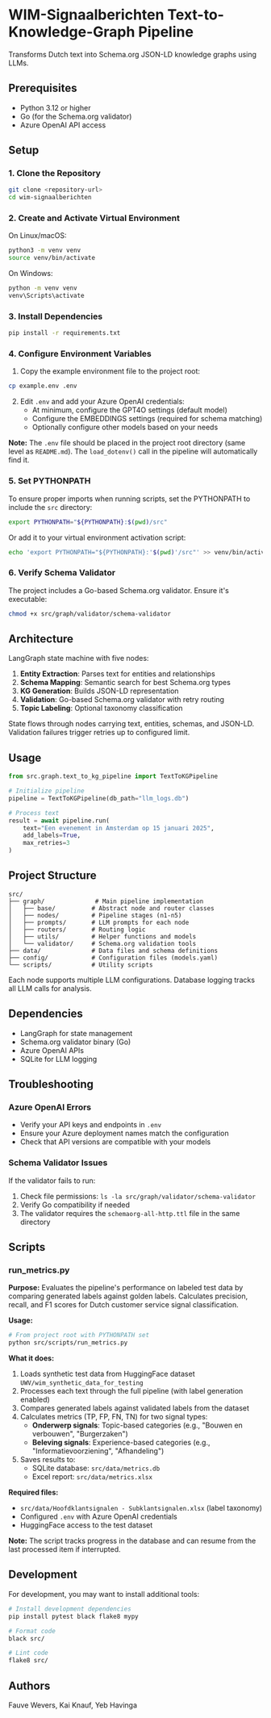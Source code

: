 # WIM-Signaalberichten Text-to-Knowledge-Graph Pipeline

Transforms Dutch text into Schema.org JSON-LD knowledge graphs using LLMs.

## Prerequisites

- Python 3.12 or higher
- Go (for the Schema.org validator)
- Azure OpenAI API access

## Setup

### 1. Clone the Repository

```bash
git clone <repository-url>
cd wim-signaalberichten
```

### 2. Create and Activate Virtual Environment

On Linux/macOS:
```bash
python3 -m venv venv
source venv/bin/activate
```

On Windows:
```bash
python -m venv venv
venv\Scripts\activate
```

### 3. Install Dependencies

```bash
pip install -r requirements.txt
```

### 4. Configure Environment Variables

1. Copy the example environment file to the project root:
```bash
cp example.env .env
```

2. Edit `.env` and add your Azure OpenAI credentials:
   - At minimum, configure the GPT4O settings (default model)
   - Configure the EMBEDDINGS settings (required for schema matching)
   - Optionally configure other models based on your needs

**Note:** The `.env` file should be placed in the project root directory (same level as `README.md`). The `load_dotenv()` call in the pipeline will automatically find it.

### 5. Set PYTHONPATH

To ensure proper imports when running scripts, set the PYTHONPATH to include the `src` directory:

```bash
export PYTHONPATH="${PYTHONPATH}:$(pwd)/src"
```

Or add it to your virtual environment activation script:
```bash
echo 'export PYTHONPATH="${PYTHONPATH}:'$(pwd)'/src"' >> venv/bin/activate
```

### 6. Verify Schema Validator

The project includes a Go-based Schema.org validator. Ensure it's executable:

```bash
chmod +x src/graph/validator/schema-validator
```

## Architecture

LangGraph state machine with five nodes:
1. **Entity Extraction**: Parses text for entities and relationships
2. **Schema Mapping**: Semantic search for best Schema.org types
3. **KG Generation**: Builds JSON-LD representation
4. **Validation**: Go-based Schema.org validator with retry routing
5. **Topic Labeling**: Optional taxonomy classification

State flows through nodes carrying text, entities, schemas, and JSON-LD.
Validation failures trigger retries up to configured limit.

## Usage

```python
from src.graph.text_to_kg_pipeline import TextToKGPipeline

# Initialize pipeline
pipeline = TextToKGPipeline(db_path="llm_logs.db")

# Process text
result = await pipeline.run(
    text="Een evenement in Amsterdam op 15 januari 2025",
    add_labels=True,
    max_retries=3
)
```

## Project Structure

```
src/
├── graph/              # Main pipeline implementation
│   ├── base/          # Abstract node and router classes
│   ├── nodes/         # Pipeline stages (n1-n5)
│   ├── prompts/       # LLM prompts for each node
│   ├── routers/       # Routing logic
│   ├── utils/         # Helper functions and models
│   └── validator/     # Schema.org validation tools
├── data/              # Data files and schema definitions
├── config/            # Configuration files (models.yaml)
└── scripts/           # Utility scripts
```

Each node supports multiple LLM configurations. Database logging tracks all LLM calls for analysis.

## Dependencies

- LangGraph for state management
- Schema.org validator binary (Go)
- Azure OpenAI APIs
- SQLite for LLM logging

## Troubleshooting

### Azure OpenAI Errors
- Verify your API keys and endpoints in `.env`
- Ensure your Azure deployment names match the configuration
- Check that API versions are compatible with your models

### Schema Validator Issues
If the validator fails to run:
1. Check file permissions: `ls -la src/graph/validator/schema-validator`
2. Verify Go compatibility if needed
3. The validator requires the `schemaorg-all-http.ttl` file in the same directory

## Scripts

### run_metrics.py

**Purpose:** Evaluates the pipeline's performance on labeled test data by comparing generated labels against golden labels. Calculates precision, recall, and F1 scores for Dutch customer service signal classification.

**Usage:**
```bash
# From project root with PYTHONPATH set
python src/scripts/run_metrics.py
```

**What it does:**
1. Loads synthetic test data from HuggingFace dataset `UWV/wim_synthetic_data_for_testing`
2. Processes each text through the full pipeline (with label generation enabled)
3. Compares generated labels against validated labels from the dataset
4. Calculates metrics (TP, FP, FN, TN) for two signal types:
   - **Onderwerp signals**: Topic-based categories (e.g., "Bouwen en verbouwen", "Burgerzaken")
   - **Beleving signals**: Experience-based categories (e.g., "Informatievoorziening", "Afhandeling")
5. Saves results to:
   - SQLite database: `src/data/metrics.db`
   - Excel report: `src/data/metrics.xlsx`

**Required files:**
- `src/data/Hoofdklantsignalen - Subklantsignalen.xlsx` (label taxonomy)
- Configured `.env` with Azure OpenAI credentials
- HuggingFace access to the test dataset

**Note:** The script tracks progress in the database and can resume from the last processed item if interrupted.

## Development

For development, you may want to install additional tools:

```bash
# Install development dependencies
pip install pytest black flake8 mypy

# Format code
black src/

# Lint code
flake8 src/
```

## Authors

Fauve Wevers, Kai Knauf, Yeb Havinga